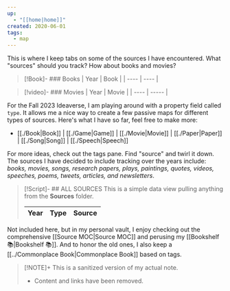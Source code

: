 ```yaml
---
up:
  - "[[home|home]]"
created: 2020-06-01
tags:
  - map
---
```

This is where I keep tabs on some of the sources I have encountered. 
What "sources" should you track? 
How about books and movies?

> [!Book]- ### Books
>  | Year | Book |
> | ---- | ---- |
> 

> [!video]- ### Movies
>  | Year | Movie |
> | ---- | ----- |
> 

For the Fall 2023 Ideaverse, I am playing around with a property field called `type`. It allows me a nice way to create a few passive maps for different types of sources. Here's what I have so far, feel free to make more:

- [[./Book|Book]] | [[./Game|Game]] | [[./Movie|Movie]] | [[./Paper|Paper]] | [[./Song|Song]] | [[./Speech|Speech]]

For more ideas, check out the tags pane. Find "source" and twirl it down. The sources I have decided to include tracking over the years include: *books, movies, songs, research papers, plays, paintings, quotes, videos, speeches, poems, tweets, articles, and newsletters*. 

> [!Script]- ## ALL SOURCES
> This is a simple data view pulling anything from the **Sources** folder.
> 
>  | Year | Type | Source |
> | ---- | ---- | ------ |
> 

Not included here, but in my personal vault, I enjoy checking out the comprehensive [[Source MOC|Source MOC]] and perusing my [[Bookshelf 📚|Bookshelf 📚]]. And to honor the old ones, I also keep a [[../Commonplace Book|Commonplace Book]] based on tags.

> [!NOTE]+ This is a sanitized version of my actual note. 
> - Content and links have been removed.








